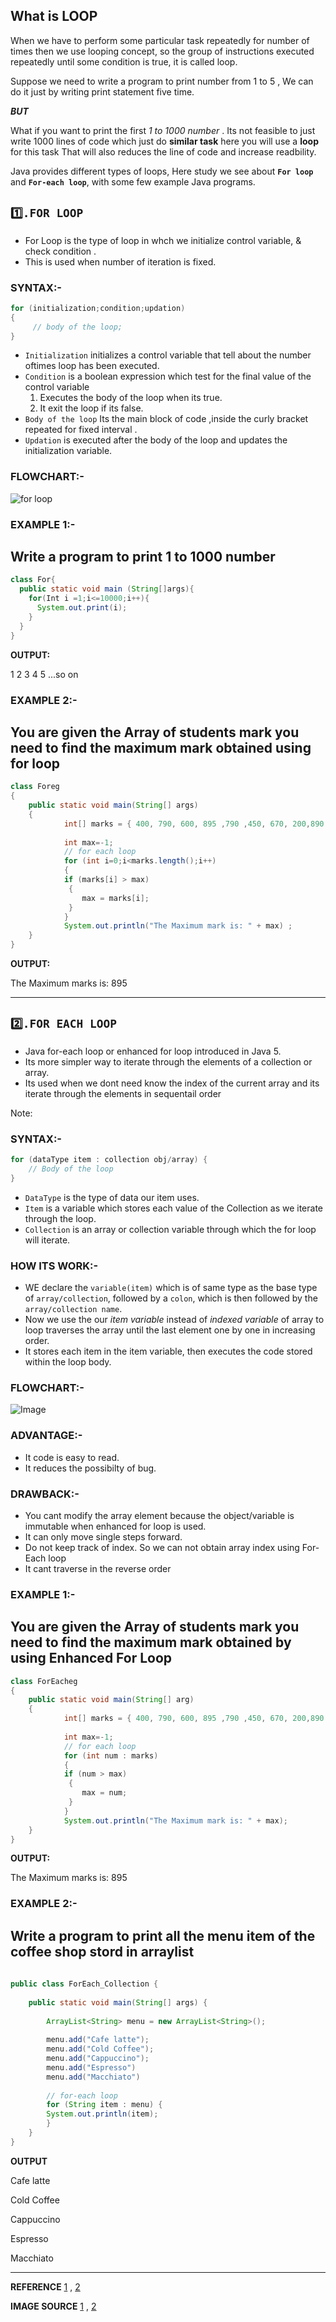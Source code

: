 ## What is LOOP
When we have to perform some particular task repeatedly for number of times then we use looping concept, so the group of instructions executed 
repeatedly until some condition is true, it is called loop.

 Suppose we need to write a program to print number from 1 to 5 ,
 We can do it just by writing  print statement five time.

_**BUT**_

What if you want to print the first _1 to 1000 number_ .
Its not feasible to just write 1000 lines of code which just do **similar task** here you will use a **loop** for this task
That will also reduces the line of code and increase readbility.

Java provides different types of loops, 
Here study we see about **`For loop`** and **`For-each loop`**, with some few example Java programs.

## `1️⃣.FOR LOOP`
* For Loop is the type of loop in whch we initialize control variable, & check condition .
* This is used when  number of iteration is fixed. 
### SYNTAX:-

```Java
for (initialization;condition;updation)
{
     // body of the loop;
}
```

* `Initialization` initializes a control variable that tell about the number oftimes loop has been executed.
* `Condition` is a boolean expression which test for the final value of the control variable 
  1. Executes the body of the loop when its true. 
  2. It exit the loop if its false.
* `Body of the loop` Its the main block of code ,inside the curly bracket repeated for fixed interval .
* `Updation` is executed after the body of the loop and updates the initialization variable.

### FLOWCHART:-

![for loop](https://dev-to-uploads.s3.amazonaws.com/uploads/articles/fluhib6yud3n2rdiinct.png)

### **EXAMPLE 1:-**
Write a program to print 1 to 1000 number
---
```Java
class For{
  public static void main (String[]args){
    for(Int i =1;i<=10000;i++){
      System.out.print(i);
    }
  }
}
```
**OUTPUT:**
 
1
2
3
4
5
...so on

### **EXAMPLE 2:-**
You are given the Array of students mark you need to find the maximum mark obtained using for loop
---
```Java
class Foreg 
{
    public static void main(String[] args)
    {
            int[] marks = { 400, 790, 600, 895 ,790 ,450, 670, 200,890  };
             
            int max=-1;
            // for each loop
            for (int i=0;i<marks.length();i++)
            {
            if (marks[i] > max)
             {
                max = marks[i];
             }
            }
            System.out.println("The Maximum mark is: " + max) ;
    }
}

```
**OUTPUT:**

The Maximum marks is: 895

____

## `2️⃣.FOR EACH LOOP`
* Java  for-each loop or enhanced  for loop introduced in Java 5.            
* Its  more simpler way to iterate through the elements of a collection or array. 
* Its used when we dont need know the index of the current array and its iterate through the elements in sequentail order 

Note: 

### SYNTAX:-
 
```Java
for (dataType item : collection obj/array) {
	// Body of the loop
}
```

* `DataType` is the type of data our item uses.
* `Item` is a variable which stores each value of the Collection as we iterate through the loop.
* `Collection` is an array or collection variable through which the for loop will iterate.

### HOW ITS WORK:-

* WE declare the `variable(item)` which is of same type as the base type of `array/collection`, followed by a `colon`, which is then followed by the `array/collection name`.
* Now we use the our *item variable* instead of *indexed variable* of array to loop traverses the array  until the last element one by one in increasing order.
* It stores each item in the item variable, then executes the code stored within the loop body.


### FLOWCHART:-
![Image](https://dev-to-uploads.s3.amazonaws.com/uploads/articles/1vjyeeiq52dehanpia2c.png)


### ADVANTAGE:-

* It code is easy to read.
* It reduces the possibilty of bug.

### DRAWBACK:-

* You cant modify the array element because  the object/variable is immutable when enhanced for loop is used.
* It can only move single steps forward.
* Do not keep track of index. So we can not obtain array index using For-Each loop
* It cant traverse in the reverse order 

### **EXAMPLE 1:-**
You are given the Array of students mark you need to find the maximum mark obtained by using Enhanced For Loop
---
```Java
class ForEacheg 
{
    public static void main(String[] arg)
    {
            int[] marks = { 400, 790, 600, 895 ,790 ,450, 670, 200,890  };
             
            int max=-1;
            // for each loop
            for (int num : marks)
            {
            if (num > max)
             {
                max = num;
             }
            }
            System.out.println("The Maximum mark is: " + max);
    }
}

```
**OUTPUT:**

The Maximum marks is: 895

### **EXAMPLE 2:-**

Write a program to print all the menu item of the coffee shop stord in arraylist 
---


```Java
 
public class ForEach_Collection {
 
    public static void main(String[] args) {
 
        ArrayList<String> menu = new ArrayList<String>();
 
        menu.add("Cafe latte");
        menu.add("Cold Coffee");
        menu.add("Cappuccino");
        menu.add("Espresso")
        menu.add("Macchiato")
 
        // for-each loop
        for (String item : menu) {
        System.out.println(item);
        }
    }
}
```

**OUTPUT**
 
Cafe latte

Cold Coffee

Cappuccino

Espresso

Macchiato
***

**REFERENCE**  [1](https://www.geeksforgeeks.org/for-each-loop-in-java/#:~:text=%20For-each%20loop%20in%20Java%20%201%20It,or%20a%20Collections%20class%20%28eg%2C%20ArrayList%29%20More%20)
,
[2](https://careerkarma.com/blog/java-for-each-loops/)
 
 **IMAGE SOURCE** [1](https://www.educba.com/for-each-loop-in-java/)
 ,
 [2](https://www.bing.com/images/search?view=detailV2&ccid=y4XG9mKM&id=1A6E70A63FFBC4EEC118E0FA3148C8F8CE218544&thid=OIP.y4XG9mKM-KSzbYoHuh4_-AHaIu&mediaurl=https%3a%2f%2fwww.journaldev.com%2fwp-content%2fuploads%2f2017%2f10%2fjava-for-loop.png&exph=1080&expw=916&q=FOR+LOOP+&simid=608029964676712723&FORM=IRPRST&ck=83805E12CA6A058B4D5E18B24F79B030&selectedIndex=9&ajaxhist=0&ajaxserp=0)
